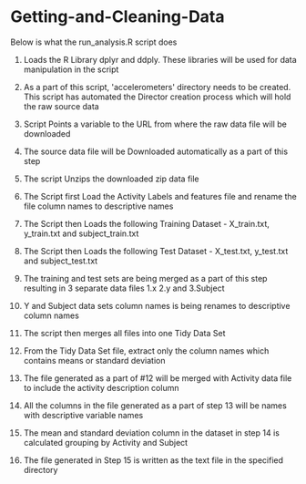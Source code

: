 # Getting-and-Cleaning-Data

Below is what the run_analysis.R script does 

1. Loads the  R Library dplyr and ddply. These libraries will be used for data manipulation in the script

2. As a part of this script, 'accelerometers' directory needs to be created. This script has automated the 
Director creation process which will hold the raw source data  

3. Script Points a variable to the URL from where the raw data file will be downloaded

4. The source data file will be Downloaded automatically as a part of this step 

5. The script Unzips the downloaded zip data file 

6. The Script first Load the Activity Labels and features file and rename the file column names to descriptive 
names

7. The Script then Loads the following Training Dataset - X_train.txt, y_train.txt and subject_train.txt

8. The Script then Loads the following Test Dataset - X_test.txt, y_test.txt and subject_test.txt

9.  The training and test sets are being merged as a part of this step resulting in 3 separate data files 1.x 2.y and 3.Subject

10. Y and Subject data sets column names is being renames to descriptive column names

11. The script then merges all files into one Tidy Data Set 

12. From the Tidy Data Set file, extract only the column names which contains means or standard deviation

13. The file generated as a part of #12 will be merged with Activity data file to include the activity description 
column 

14. All the columns in the file generated as a part of step 13 will be names with descriptive variable names 

15. The mean and standard deviation column in the dataset in step 14 is calculated grouping by Activity and Subject 

16. The file generated in Step 15 is written as the text file in the specified directory  
